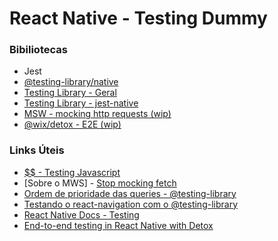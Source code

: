 # React Native - Testing Dummy

### Bibiliotecas
* Jest
* [@testing-library/native](https://callstack.github.io/react-native-testing-library/)
* [Testing Library - Geral](https://testing-library.com/docs/)
* [Testing Library - jest-native](https://testing-library.com/docs/ecosystem-jest-native)
* [MSW - mocking http requests (wip)](https://mswjs.io/)
* [@wix/detox - E2E (wip)](https://github.com/wix/detox/)

### Links Úteis

* [$$ - Testing Javascript](https://testingjavascript.com/)
* [Sobre o MWS] - [Stop mocking fetch](https://kentcdodds.com/blog/stop-mocking-fetch)
* [Ordem de prioridade das queries - @testing-library](https://callstack.github.io/react-native-testing-library/docs/how-should-i-query)
* [Testando o react-navigation com o @testing-library](https://callstack.github.io/react-native-testing-library/docs/react-navigation)
* [React Native Docs - Testing](https://reactnative.dev/docs/testing-overview)
* [End-to-end testing in React Native with Detox](https://blog.logrocket.com/end-to-end-testing-in-react-native-with-detox/)